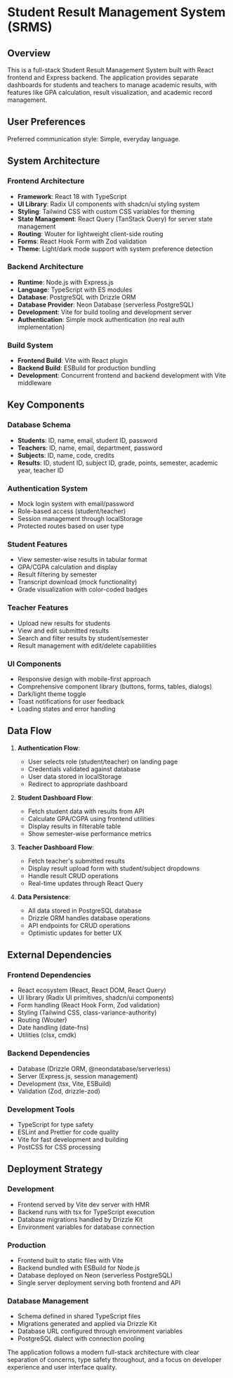 # Student Result Management System (SRMS)

## Overview

This is a full-stack Student Result Management System built with React frontend and Express backend. The application provides separate dashboards for students and teachers to manage academic results, with features like GPA calculation, result visualization, and academic record management.

## User Preferences

Preferred communication style: Simple, everyday language.

## System Architecture

### Frontend Architecture
- **Framework**: React 18 with TypeScript
- **UI Library**: Radix UI components with shadcn/ui styling system
- **Styling**: Tailwind CSS with custom CSS variables for theming
- **State Management**: React Query (TanStack Query) for server state management
- **Routing**: Wouter for lightweight client-side routing
- **Forms**: React Hook Form with Zod validation
- **Theme**: Light/dark mode support with system preference detection

### Backend Architecture
- **Runtime**: Node.js with Express.js
- **Language**: TypeScript with ES modules
- **Database**: PostgreSQL with Drizzle ORM
- **Database Provider**: Neon Database (serverless PostgreSQL)
- **Development**: Vite for build tooling and development server
- **Authentication**: Simple mock authentication (no real auth implementation)

### Build System
- **Frontend Build**: Vite with React plugin
- **Backend Build**: ESBuild for production bundling
- **Development**: Concurrent frontend and backend development with Vite middleware

## Key Components

### Database Schema
- **Students**: ID, name, email, student ID, password
- **Teachers**: ID, name, email, department, password
- **Subjects**: ID, name, code, credits
- **Results**: ID, student ID, subject ID, grade, points, semester, academic year, teacher ID

### Authentication System
- Mock login system with email/password
- Role-based access (student/teacher)
- Session management through localStorage
- Protected routes based on user type

### Student Features
- View semester-wise results in tabular format
- GPA/CGPA calculation and display
- Result filtering by semester
- Transcript download (mock functionality)
- Grade visualization with color-coded badges

### Teacher Features
- Upload new results for students
- View and edit submitted results
- Search and filter results by student/semester
- Result management with edit/delete capabilities

### UI Components
- Responsive design with mobile-first approach
- Comprehensive component library (buttons, forms, tables, dialogs)
- Dark/light theme toggle
- Toast notifications for user feedback
- Loading states and error handling

## Data Flow

1. **Authentication Flow**:
   - User selects role (student/teacher) on landing page
   - Credentials validated against database
   - User data stored in localStorage
   - Redirect to appropriate dashboard

2. **Student Dashboard Flow**:
   - Fetch student data with results from API
   - Calculate GPA/CGPA using frontend utilities
   - Display results in filterable table
   - Show semester-wise performance metrics

3. **Teacher Dashboard Flow**:
   - Fetch teacher's submitted results
   - Display result upload form with student/subject dropdowns
   - Handle result CRUD operations
   - Real-time updates through React Query

4. **Data Persistence**:
   - All data stored in PostgreSQL database
   - Drizzle ORM handles database operations
   - API endpoints for CRUD operations
   - Optimistic updates for better UX

## External Dependencies

### Frontend Dependencies
- React ecosystem (React, React DOM, React Query)
- UI library (Radix UI primitives, shadcn/ui components)
- Form handling (React Hook Form, Zod validation)
- Styling (Tailwind CSS, class-variance-authority)
- Routing (Wouter)
- Date handling (date-fns)
- Utilities (clsx, cmdk)

### Backend Dependencies
- Database (Drizzle ORM, @neondatabase/serverless)
- Server (Express.js, session management)
- Development (tsx, Vite, ESBuild)
- Validation (Zod, drizzle-zod)

### Development Tools
- TypeScript for type safety
- ESLint and Prettier for code quality
- Vite for fast development and building
- PostCSS for CSS processing

## Deployment Strategy

### Development
- Frontend served by Vite dev server with HMR
- Backend runs with tsx for TypeScript execution
- Database migrations handled by Drizzle Kit
- Environment variables for database connection

### Production
- Frontend built to static files with Vite
- Backend bundled with ESBuild for Node.js
- Database deployed on Neon (serverless PostgreSQL)
- Single server deployment serving both frontend and API

### Database Management
- Schema defined in shared TypeScript files
- Migrations generated and applied via Drizzle Kit
- Database URL configured through environment variables
- PostgreSQL dialect with connection pooling

The application follows a modern full-stack architecture with clear separation of concerns, type safety throughout, and a focus on developer experience and user interface quality.